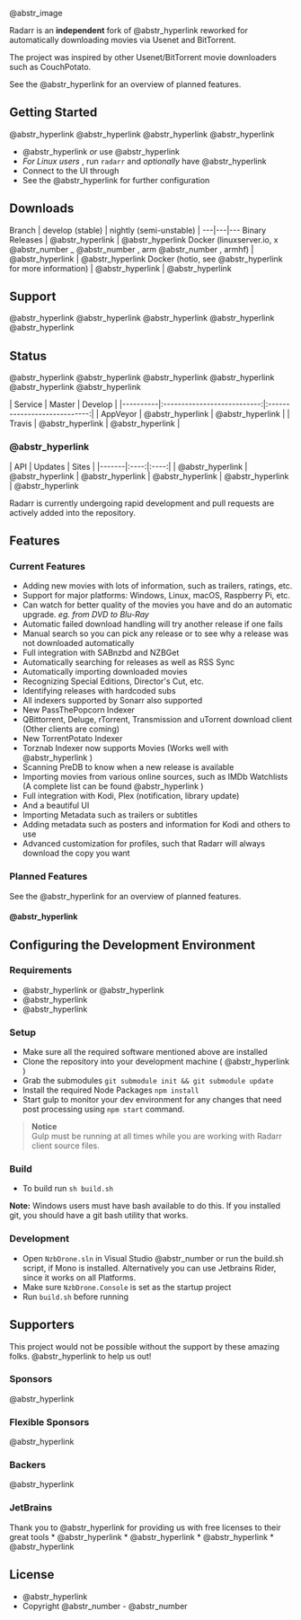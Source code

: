 @abstr_image 

Radarr is an __independent__ fork of @abstr_hyperlink reworked for automatically downloading movies via Usenet and BitTorrent.

The project was inspired by other Usenet/BitTorrent movie downloaders such as CouchPotato.

See the @abstr_hyperlink for an overview of planned features.

## Getting Started

@abstr_hyperlink @abstr_hyperlink @abstr_hyperlink @abstr_hyperlink 

  * @abstr_hyperlink _or_ use @abstr_hyperlink 
  * _For Linux users_ , run `radarr` and _optionally_ have @abstr_hyperlink 
  * Connect to the UI through 
  * See the @abstr_hyperlink for further configuration



## Downloads

Branch | develop (stable) | nightly (semi-unstable) | \---|---|--- Binary Releases | @abstr_hyperlink | @abstr_hyperlink Docker (linuxserver.io, x @abstr_number _ @abstr_number , arm @abstr_number , armhf) | @abstr_hyperlink | @abstr_hyperlink Docker (hotio, see @abstr_hyperlink for more information) | @abstr_hyperlink | @abstr_hyperlink 

## Support

@abstr_hyperlink @abstr_hyperlink @abstr_hyperlink @abstr_hyperlink @abstr_hyperlink 

## Status

@abstr_hyperlink @abstr_hyperlink @abstr_hyperlink @abstr_hyperlink @abstr_hyperlink @abstr_hyperlink 

| Service | Master | Develop | |----------|:---------------------------:|:----------------------------:| | AppVeyor | @abstr_hyperlink | @abstr_hyperlink | | Travis | @abstr_hyperlink | @abstr_hyperlink |

###  @abstr_hyperlink 

| API | Updates | Sites | |-------|:----:|:----:| | @abstr_hyperlink | @abstr_hyperlink | @abstr_hyperlink | @abstr_hyperlink | @abstr_hyperlink | @abstr_hyperlink 

Radarr is currently undergoing rapid development and pull requests are actively added into the repository.

## Features

### Current Features

  * Adding new movies with lots of information, such as trailers, ratings, etc.
  * Support for major platforms: Windows, Linux, macOS, Raspberry Pi, etc.
  * Can watch for better quality of the movies you have and do an automatic upgrade. _eg. from DVD to Blu-Ray_
  * Automatic failed download handling will try another release if one fails
  * Manual search so you can pick any release or to see why a release was not downloaded automatically
  * Full integration with SABnzbd and NZBGet
  * Automatically searching for releases as well as RSS Sync
  * Automatically importing downloaded movies
  * Recognizing Special Editions, Director's Cut, etc.
  * Identifying releases with hardcoded subs
  * All indexers supported by Sonarr also supported
  * New PassThePopcorn Indexer
  * QBittorrent, Deluge, rTorrent, Transmission and uTorrent download client (Other clients are coming)
  * New TorrentPotato Indexer
  * Torznab Indexer now supports Movies (Works well with @abstr_hyperlink )
  * Scanning PreDB to know when a new release is available
  * Importing movies from various online sources, such as IMDb Watchlists (A complete list can be found @abstr_hyperlink )
  * Full integration with Kodi, Plex (notification, library update)
  * And a beautiful UI
  * Importing Metadata such as trailers or subtitles
  * Adding metadata such as posters and information for Kodi and others to use
  * Advanced customization for profiles, such that Radarr will always download the copy you want



### Planned Features

See the @abstr_hyperlink for an overview of planned features.

####  @abstr_hyperlink 

## Configuring the Development Environment

### Requirements

  * @abstr_hyperlink or @abstr_hyperlink 
  * @abstr_hyperlink 
  * @abstr_hyperlink 



### Setup

  * Make sure all the required software mentioned above are installed
  * Clone the repository into your development machine ( @abstr_hyperlink )
  * Grab the submodules `git submodule init && git submodule update`
  * Install the required Node Packages `npm install`
  * Start gulp to monitor your dev environment for any changes that need post processing using `npm start` command.



> **Notice**   
>  Gulp must be running at all times while you are working with Radarr client source files.

### Build

  * To build run `sh build.sh`



**Note:** Windows users must have bash available to do this. If you installed git, you should have a git bash utility that works.

### Development

  * Open `NzbDrone.sln` in Visual Studio @abstr_number or run the build.sh script, if Mono is installed. Alternatively you can use Jetbrains Rider, since it works on all Platforms.
  * Make sure `NzbDrone.Console` is set as the startup project
  * Run `build.sh` before running



## Supporters

This project would not be possible without the support by these amazing folks. @abstr_hyperlink to help us out!

### Sponsors

@abstr_hyperlink 

### Flexible Sponsors

@abstr_hyperlink 

### Backers

@abstr_hyperlink 

### JetBrains

Thank you to @abstr_hyperlink for providing us with free licenses to their great tools * @abstr_hyperlink * @abstr_hyperlink * @abstr_hyperlink * @abstr_hyperlink 

## License

  * @abstr_hyperlink 
  * Copyright @abstr_number - @abstr_number 


